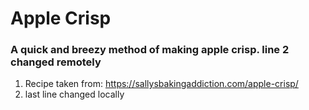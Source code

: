 # Apple Crisp
### A **quick** and **breezy** method of making apple crisp. line 2 changed remotely
1. Recipe taken from: https://sallysbakingaddiction.com/apple-crisp/
2. last line changed locally